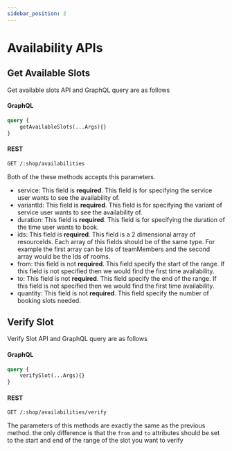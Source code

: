 ```yaml
---
sidebar_position: 2
---
```


# Availability APIs

## Get Available Slots

Get available slots API and GraphQL query are as follows

#### GraphQL

```graphql
query {
    getAvailableSlots(...Args){}
}
```

#### REST

```REST
GET /:shop/availabilities
```

Both of the these methods accepts this parameters.

- service: This field is **required**. This field is for specifying the service user wants to see the availability of.
- variantId: This field is **required**. This field is for specifying the variant of service user wants to see the availability of.
- duration: This field is **required**. This field is for specifying the duration of the time user wants to book.
- ids: This field is **required**. This field is a 2 dimensional array of resourceIds. Each array of this fields should be of the same type. For example the first array can be Ids of teamMembers and the second array would be the Ids of rooms.
- from: this field is not **required**. This field specify the start of the range. If this field is not specified then we would find the first time availability.
- to: This field is not **required**. This field specify the end of the range. If this field is not specified then we would find the first time availability.
- quantity: This field is not **required**. This field specify the number of booking slots needed.

## Verify Slot

Verify Slot API and GraphQL query are as follows

#### GraphQL

```graphql
query {
    verifySlot(...Args){}
}
```

#### REST

```REST
GET /:shop/availabilities/verify
```

The parameters of this methods are exactly the same as the previous method. the only difference is that the `from` and `to` attributes should be set to the start and end of the range of the slot you want to verify
